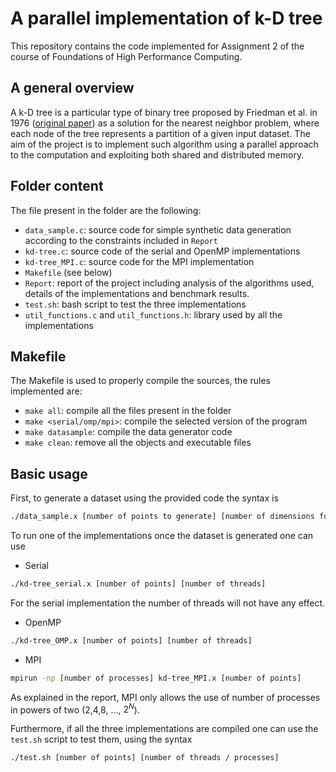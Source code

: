 # A parallel implementation of k-D tree

This repository contains the code implemented for Assignment 2 of the course of Foundations of High Performance Computing.

## A general overview

A k-D tree is a particular type of binary tree proposed by Friedman et al. in 1976 ([original paper](https://www.researchgate.net/publication/220493118_An_Algorithm_for_Finding_Best_Matches_in_Logarithmic_Expected_Time)) as a solution for the nearest neighbor problem, where each node of the tree represents a partition of a given input dataset. 
The aim of the project is to implement such algorithm using a parallel approach to the computation and exploiting both shared and distributed memory.

## Folder content

The file present in the folder are the following:
- `data_sample.c`: source code for simple synthetic data generation according to the constraints included in `Report`
- `kd-tree.c`: source code of the serial and OpenMP implementations
- `kd-tree_MPI.c`: source code for the MPI implementation
- `Makefile` (see below)
- `Report`: report of the project including analysis of the algorithms used, details of the implementations and benchmark results.
- `test.sh`: bash script to test the three implementations
- `util_functions.c` and `util_functions.h`: library used by all the implementations

## Makefile

The Makefile is used to properly compile the sources, the rules implemented are:
- `make all`: compile all the files present in the folder
- `make <serial/omp/mpi>`: compile the selected version of the program
- `make datasample`: compile the data generator code
- `make clean`: remove all the objects and executable files

## Basic usage

First, to generate a dataset using the provided code the syntax is
```bash
./data_sample.x [number of points to generate] [number of dimensions fo each point] > dataset.csv
```
To run one of the implementations once the dataset is generated one can use
- Serial
``` bash
./kd-tree_serial.x [number of points] [number of threads]
```
For the serial implementation the number of threads will not have any effect.

- OpenMP
``` bash
./kd-tree_OMP.x [number of points] [number of threads]
```

- MPI
``` bash
mpirun -np [number of processes] kd-tree_MPI.x [number of points]
```
As explained in the report, MPI only allows the use of number of processes in powers of two (2,4,8, ..., $2^N$).

Furthermore, if all the three implementations are compiled one can use the `test.sh` script to test them, using the syntax

```bash
./test.sh [number of points] [number of threads / processes]
```





